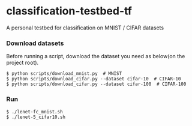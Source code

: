 # classification-testbed-tf

A personal testbed for classification on MNIST / CIFAR datasets

### Download datasets

Before running a script, download the dataset you need as below(on the project root).

```
$ python scripts/download_mnist.py  # MNIST
$ python scripts/download_cifar.py --dataset cifar-10  # CIFAR-10
$ python scripts/download_cifar.py --dataset cifar-100  # CIFAR-100
```

### Run

```
$ ./lenet-fc_mnist.sh
$ ./lenet-5_cifar10.sh
```

